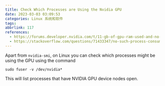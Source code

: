 ```yaml
---
title: Check Which Processes are Using the Nvidia GPU
date: 2023-03-03 03:09:53
categories: Linux 系统和软件
tags:
abbrlink: 117
references:
  - https://forums.developer.nvidia.com/t/11-gb-of-gpu-ram-used-and-no-process-listed-by-nvidia-smi/44459/3
  - https://stackoverflow.com/questions/71433347/no-such-process-consumes-gpu-memory
---
```

Apart from `nvidia-smi`, on Linux you can check which processes might be using the GPU using the command

```
sudo fuser -v /dev/nvidia*
```

This will list processes that have NVIDIA GPU device nodes open.
